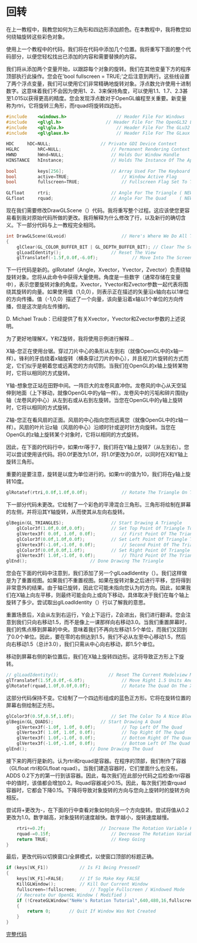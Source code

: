 # 回转

在上一教程中，我教您如何为三角形和四边形添加颜色。在本教程中，我将教您如何绕轴旋转这些彩色对象。

使用上一个教程中的代码，我们将在代码中添加几个位置。我将重写下面的整个代码部分，以便您轻松找出已添加的内容和需要替换的内容。

我们将从添加两个变量开始，以跟踪每个对象的旋转。我们在其他变量下方的程序顶部执行此操作。您会在'bool fullscreen = TRUE;'之后注意到两行。这些线设置了两个浮点变量，我们可以使用它们非常精确地旋转对象。浮点数允许使用十进制数字。这意味着我们不会因为使用1、2、3来保持角度，可以使用1.1、1.7、2.3甚至1.015以获得更高的精度。您会发现浮点数对于OpenGL编程至关重要。新变量称为rtri，它将旋转三角形，而rquad将旋转四边形。

```c++
#include    <windows.h>                   // Header File For Windows
#include    <gl\gl.h>                 // Header File For The OpenGL32 Library
#include    <gl\glu.h>                    // Header File For The GLu32 Library
#include    <gl\glaux.h>                  // Header File For The GLaux Library
 
HDC     hDC=NULL;                   // Private GDI Device Context
HGLRC       hRC=NULL;                   // Permanent Rendering Context
HWND        hWnd=NULL;                  // Holds Our Window Handle
HINSTANCE   hInstance;                  // Holds The Instance Of The Application
 
bool        keys[256];                  // Array Used For The Keyboard Routine
bool        active=TRUE;                    // Window Active Flag
bool        fullscreen=TRUE;                // Fullscreen Flag Set To TRUE By Default
 
GLfloat     rtri;                       // Angle For The Triangle ( NEW )
GLfloat     rquad;                      // Angle For The Quad     ( NEW )

```

现在我们需要修改DrawGLScene（）代码。我将重写整个过程。这应该使您更容易看到我对原始代码所做的更改。我将解释为什么修改了行，以及新行的确切含义。下一部分代码与上一教程完全相同。

```c++
int DrawGLScene(GLvoid)                     // Here's Where We Do All The Drawing
{
    glClear(GL_COLOR_BUFFER_BIT | GL_DEPTH_BUFFER_BIT); // Clear The Screen And The Depth Buffer
    glLoadIdentity();                   // Reset The View
    glTranslatef(-1.5f,0.0f,-6.0f);             // Move Into The Screen And Left

```

下一行代码是新的。glRotatef（Angle，Xvector，Yvector，Zvector）负责绕轴旋转对象。您将从此命令中获得大量使用。角度是一些数字（通常存储在变量中），表示您要旋转对象的角度。Xvector，Yvector和Zvector参数一起代表将围绕其旋转的向量。如果使用值（1,0,0），则表示正在描述的矢量沿x轴向右以1单位的方向传播。值（-1,0,0）描述了一个向量，该向量沿着x轴以1个单位的方向传播，但是这次是向左传播的。

D. Michael Traub：已经提供了有关Xvector，Yvector和Zvector参数的上述说明。

为了更好地理解X，Y和Z旋转，我将使用示例进行解释...

X轴-您正在使用台锯。穿过刀片中心的条形从左到右（就像OpenGL中的x轴一样）。锋利的牙齿绕着x轴旋转（横条穿过刀片的中心），并且视刀片旋转的方式而定，它们似乎是朝着您或远离您的方向切割。当我们在OpenGL的x轴上旋转某物时，它将以相同的方式旋转。

Y轴-想象您正站在田野中间。一阵巨大的龙卷风直冲你。龙卷风的中心从天空延伸到地面（上下移动，就像OpenGL中的y轴一样）。龙卷风中的污垢和碎片围绕y轴（龙卷风的中心）从左到右或从右到左旋转。当您在OpenGL中的y轴上旋转时，它将以相同的方式旋转。

Z轴-您正在看风扇的正面。风扇的中心指向您而远离您（就像OpenGL中的z轴一样）。风扇的叶片沿z轴（风扇的中心）沿顺时针或逆时针方向旋转。当您在OpenGL的z轴上旋转某个对象时，它将以相同的方式旋转。

因此，在下面的代码行中，如果rtri等于7，我们将在Y轴上旋转7（从左到右）。您可以尝试使用该代码。将0.0f更改为1.0f，将1.0f更改为0.0f，以同时在X和Y轴上旋转三角形。

重要的是要注意，旋转是以度为单位进行的。如果rtri的值为10，我们将在y轴上旋转10度。

```c++
glRotatef(rtri,0.0f,1.0f,0.0f);             // Rotate The Triangle On The Y axis ( NEW )

```

下一部分代码未更改。它绘制了一个彩色的平滑混合三角形。三角形将绘制在屏幕的左侧，并将沿其Y轴旋转，从而使其从左向右旋转。

```c++
glBegin(GL_TRIANGLES);                  // Start Drawing A Triangle
    glColor3f(1.0f,0.0f,0.0f);          // Set Top Point Of Triangle To Red
    glVertex3f( 0.0f, 1.0f, 0.0f);          // First Point Of The Triangle
    glColor3f(0.0f,1.0f,0.0f);          // Set Left Point Of Triangle To Green
    glVertex3f(-1.0f,-1.0f, 0.0f);          // Second Point Of The Triangle
    glColor3f(0.0f,0.0f,1.0f);          // Set Right Point Of Triangle To Blue
    glVertex3f( 1.0f,-1.0f, 0.0f);          // Third Point Of The Triangle
glEnd();                        // Done Drawing The Triangle
```

您会在下面的代码中注意到，我们添加了另一个glLoadIdentity（）。我们这样做是为了重置视图。如果我们不重置视图。如果在旋转对象之后进行平移，您将得到非常意外的结果。由于轴已旋转，因此它可能未指向您认为的方向。因此，如果我们在X轴上向左平移，则最终可能会向上或向下移动，具体取决于我们在每个轴上旋转了多少。尝试取出glLoadIdentity（）行以了解我的意思。

重置场景后，X会从左到右运行，Y会上下运行，Z会进出，我们进行翻译。您会注意到我们只向右移动1.5，而不是像上一课那样向右移动3.0。当我们重置屏幕时，我们的焦点移到屏幕的中央。意味着我们不再向左移动1.5个单位，而我们又回到了0.0个单位。因此，要在零的右侧达到1.5，我们不必从左至中心移动1.5，然后向右移动1.5（总计3.0），我们只需从中心向右移动，即1.5个单位。

移动到屏幕右侧的新位置后，我们在X轴上旋转四边形。这将导致正方形上下旋转。

```c++
// glLoadIdentity();                   // Reset The Current Modelview Matrix
glTranslatef(1.5f,0.0f,-6.0f);              // Move Right 1.5 Units And Into The Screen 6.0
glRotatef(rquad,1.0f,0.0f,0.0f);            // Rotate The Quad On The X axis ( NEW )
```

这部分代码保持不变。它绘制了一个四边形组成的蓝色正方形。它将在旋转位置的屏幕右侧绘制正方形。

```c++
glColor3f(0.5f,0.5f,1.0f);              // Set The Color To A Nice Blue Shade
glBegin(GL_QUADS);                  // Start Drawing A Quad
    glVertex3f(-1.0f, 1.0f, 0.0f);          // Top Left Of The Quad
    glVertex3f( 1.0f, 1.0f, 0.0f);          // Top Right Of The Quad
    glVertex3f( 1.0f,-1.0f, 0.0f);          // Bottom Right Of The Quad
    glVertex3f(-1.0f,-1.0f, 0.0f);          // Bottom Left Of The Quad
glEnd();                        // Done Drawing The Quad
```

接下来的两行是新的。认为rtri和rquad是容器。在程序的顶部，我们制作了容器（GLfloat rtri和GLfloat rquad）。当我们建造容器时，它们里面什么也没有。ADDS 0.2下方的第一行到该容器。因此，每次我们在此部分代码之后检查rtri容器中的值时，该值都会增加0.2。Rquad容器减少0.15。因此，每次我们检查rquad容器时，它都会下降0.15。下降将导致对象旋转的方向与您向上旋转时的旋转方向相反。

尝试将+更改为-，在下面的行中查看对象如何向另一个方向旋转。尝试将值从0.2更改为1.0。数字越高，对象旋转的速度越快。数字越小，旋转速度越慢。

```c++
    rtri+=0.2f;                     // Increase The Rotation Variable For The Triangle ( NEW )
    rquad-=0.15f;                       // Decrease The Rotation Variable For The Quad     ( NEW )
    return TRUE;                        // Keep Going
}
```

最后，更改代码以切换窗口/全屏模式，以使窗口顶部的标题正确。

```c++
if (keys[VK_F1])            // Is F1 Being Pressed?
{
    keys[VK_F1]=FALSE;      // If So Make Key FALSE
    KillGLWindow();         // Kill Our Current Window
    fullscreen=!fullscreen;     // Toggle Fullscreen / Windowed Mode
    // Recreate Our OpenGL Window ( Modified )
    if (!CreateGLWindow("NeHe's Rotation Tutorial",640,480,16,fullscreen))
    {
        return 0;       // Quit If Window Was Not Created
    }
}
```

<a href="/src/04.cpp" target="_blank">完整代码</a>